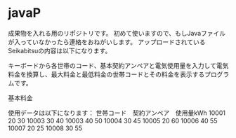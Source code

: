 # javaP
成果物を入れる用のリポジトリです。
初めて使いますので、もしJavaファイルが入っていなかったら連絡をおねがいします。
アップロードされているSeikabitsuの内容は以下になります。

キーボードから各世帯のコード、基本契約アンペアと電気使用量を入力して電気料金を換算し、最大料金と最低料金の世帯コードとその料金を表示するプログラムです。

基本料金

使用データは以下になります：
世帯コード　契約アンペア　使用量kWh
10001      20          30
10003      30          40
10003      40          50
10004      30          45
10005      20          60
10006      40          55
10007      20          25
10008      30          55

